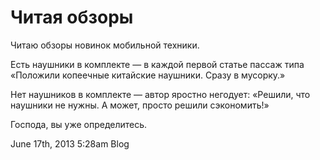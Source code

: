 # Читая обзоры

Читаю обзоры новинок мобильной техники.

Есть наушники в комплекте — в каждой первой статье пассаж типа «Положили
копеечные китайские наушники. Сразу в мусорку.»

Нет наушников в комплекте — автор яростно негодует: «Решили, что
наушники не нужны. А может, просто решили сэкономить!»

Господа, вы уже определитесь.

<span id="timestamp"> June 17th, 2013 5:28am </span> <span
class="tag">Blog</span>
